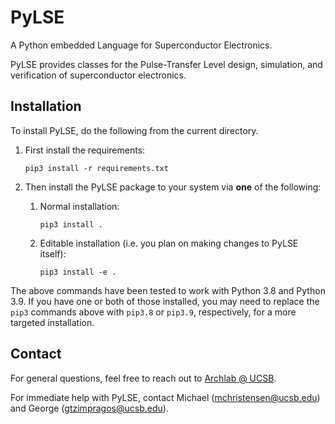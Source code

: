 # PyLSE
A Python embedded Language for Superconductor Electronics. 

PyLSE provides classes for the Pulse-Transfer Level design, simulation, and verification of superconductor electronics.

## Installation
To install PyLSE, do the following from the current directory.

1. First install the requirements:
    ```
    pip3 install -r requirements.txt
    ```

2. Then install the PyLSE package to your system via **one** of the following:

    1. Normal installation:
        ```
        pip3 install .
        ```

    2. Editable installation (i.e. you plan on making changes to PyLSE itself):
        ```
        pip3 install -e .
        ```

The above commands have been tested to work with Python 3.8 and Python 3.9. If you have one or both of those installed, you may need to replace the `pip3` commands above with `pip3.8` or `pip3.9`, respectively, for a more targeted installation.

## Contact
For general questions, feel free to reach out to [Archlab @ UCSB](https://www.arch.cs.ucsb.edu/).

For immediate help with PyLSE, contact Michael (mchristensen@ucsb.edu) and George (gtzimpragos@ucsb.edu).
